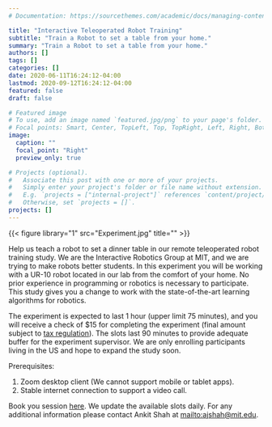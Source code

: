 ```yaml
---
# Documentation: https://sourcethemes.com/academic/docs/managing-content/

title: "Interactive Teleoperated Robot Training"
subtitle: "Train a Robot to set a table from your home."
summary: "Train a Robot to set a table from your home."
authors: []
tags: []
categories: []
date: 2020-06-11T16:24:12-04:00
lastmod: 2020-09-12T16:24:12-04:00
featured: false
draft: false

# Featured image
# To use, add an image named `featured.jpg/png` to your page's folder.
# Focal points: Smart, Center, TopLeft, Top, TopRight, Left, Right, BottomLeft, Bottom, BottomRight.
image:
  caption: ""
  focal_point: "Right"
  preview_only: true

# Projects (optional).
#   Associate this post with one or more of your projects.
#   Simply enter your project's folder or file name without extension.
#   E.g. `projects = ["internal-project"]` references `content/project/deep-learning/index.md`.
#   Otherwise, set `projects = []`.
projects: []
---
```


{{< figure library="1" src="Experiment.jpg" title="" >}}<br/>

Help us teach a robot to set a dinner table in our remote teleoperated robot training study. We are the Interactive Robotics Group at MIT, and we are trying to make robots better students. In this experiment you will be working with a UR-10 robot located in our lab from the comfort of your home. No prior experience in programming or robotics is necessary to participate. This study gives you a change to work with the state-of-the-art learning algorithms for robotics.

The experiment is expected to last 1 hour (upper limit 75 minutes), and you will receive a check of $15 for completing the experiment (final amount subject to [tax regulation](http://couhes.mit.edu/guidelines/paymentcosts)). The slots last 90 minutes to provide adequate buffer for the experiment supervisor. We are only enrolling participants living in the US and hope to expand the study soon.

Prerequisites:

1. Zoom desktop client (We cannot support mobile or tablet apps).
2. Stable internet connection to support a video call.

Book you session [here](http://robot-training.youcanbookme.com). We update the available slots daily. For any additional information please contact Ankit Shah at <mailto:ajshah@mit.edu>.
